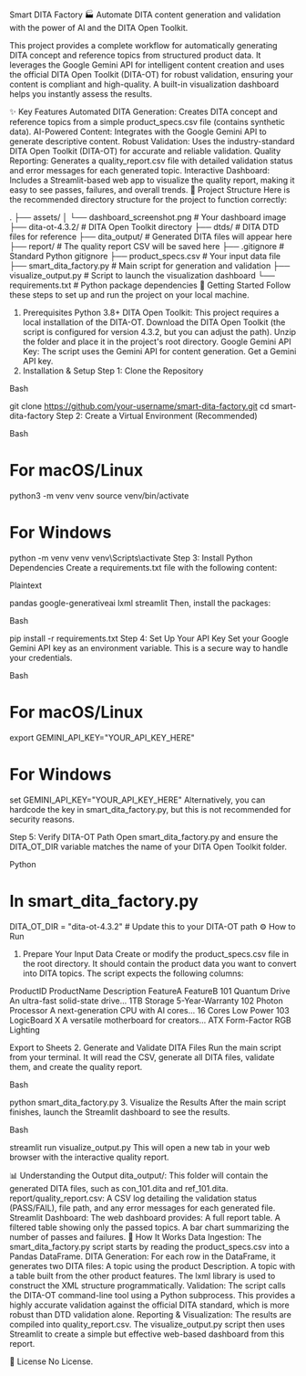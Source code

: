 Smart DITA Factory 🏭
Automate DITA content generation and validation with the power of AI and the DITA Open Toolkit.

This project provides a complete workflow for automatically generating DITA concept and reference topics from structured product data. It leverages the Google Gemini API for intelligent content creation and uses the official DITA Open Toolkit (DITA-OT) for robust validation, ensuring your content is compliant and high-quality. A built-in visualization dashboard helps you instantly assess the results.

✨ Key Features
Automated DITA Generation: Creates DITA concept and reference topics from a simple product_specs.csv file (contains synthetic data).
AI-Powered Content: Integrates with the Google Gemini API to generate descriptive content.
Robust Validation: Uses the industry-standard DITA Open Toolkit (DITA-OT) for accurate and reliable validation.
Quality Reporting: Generates a quality_report.csv file with detailed validation status and error messages for each generated topic.
Interactive Dashboard: Includes a Streamlit-based web app to visualize the quality report, making it easy to see passes, failures, and overall trends.
📂 Project Structure
Here is the recommended directory structure for the project to function correctly:

.
├── assets/
│   └── dashboard_screenshot.png  # Your dashboard image
├── dita-ot-4.3.2/              # DITA Open Toolkit directory
├── dtds/                         # DITA DTD files for reference
├── dita_output/                  # Generated DITA files will appear here
├── report/                       # The quality report CSV will be saved here
├── .gitignore                    # Standard Python gitignore
├── product_specs.csv             # Your input data file
├── smart_dita_factory.py         # Main script for generation and validation
├── visualize_output.py           # Script to launch the visualization dashboard
└── requirements.txt              # Python package dependencies
🚀 Getting Started
Follow these steps to set up and run the project on your local machine.

1. Prerequisites
Python 3.8+
DITA Open Toolkit: This project requires a local installation of the DITA-OT.
Download the DITA Open Toolkit (the script is configured for version 4.3.2, but you can adjust the path).
Unzip the folder and place it in the project's root directory.
Google Gemini API Key: The script uses the Gemini API for content generation.
Get a Gemini API key.
2. Installation & Setup
Step 1: Clone the Repository

Bash

git clone https://github.com/your-username/smart-dita-factory.git
cd smart-dita-factory
Step 2: Create a Virtual Environment (Recommended)

Bash

# For macOS/Linux
python3 -m venv venv
source venv/bin/activate

# For Windows
python -m venv venv
venv\Scripts\activate
Step 3: Install Python Dependencies
Create a requirements.txt file with the following content:

Plaintext

pandas
google-generativeai
lxml
streamlit
Then, install the packages:

Bash

pip install -r requirements.txt
Step 4: Set Up Your API Key
Set your Google Gemini API key as an environment variable. This is a secure way to handle your credentials.

Bash

# For macOS/Linux
export GEMINI_API_KEY="YOUR_API_KEY_HERE"

# For Windows
set GEMINI_API_KEY="YOUR_API_KEY_HERE"
Alternatively, you can hardcode the key in smart_dita_factory.py, but this is not recommended for security reasons.

Step 5: Verify DITA-OT Path
Open smart_dita_factory.py and ensure the DITA_OT_DIR variable matches the name of your DITA Open Toolkit folder.

Python

# In smart_dita_factory.py
DITA_OT_DIR = "dita-ot-4.3.2" # Update this to your DITA-OT path
⚙️ How to Run
1. Prepare Your Input Data
Create or modify the product_specs.csv file in the root directory. It should contain the product data you want to convert into DITA topics. The script expects the following columns:

ProductID	ProductName	Description	FeatureA	FeatureB
101	Quantum Drive	An ultra-fast solid-state drive...	1TB Storage	5-Year-Warranty
102	Photon Processor	A next-generation CPU with AI cores...	16 Cores	Low Power
103	LogicBoard X	A versatile motherboard for creators...	ATX Form-Factor	RGB Lighting

Export to Sheets
2. Generate and Validate DITA Files
Run the main script from your terminal. It will read the CSV, generate all DITA files, validate them, and create the quality report.

Bash

python smart_dita_factory.py
3. Visualize the Results
After the main script finishes, launch the Streamlit dashboard to see the results.

Bash

streamlit run visualize_output.py
This will open a new tab in your web browser with the interactive quality report.

📊 Understanding the Output
dita_output/: This folder will contain the generated DITA files, such as con_101.dita and ref_101.dita.
report/quality_report.csv: A CSV log detailing the validation status (PASS/FAIL), file path, and any error messages for each generated file.
Streamlit Dashboard: The web dashboard provides:
A full report table.
A filtered table showing only the passed topics.
A bar chart summarizing the number of passes and failures.
🔧 How It Works
Data Ingestion: The smart_dita_factory.py script starts by reading the product_specs.csv into a Pandas DataFrame.
DITA Generation: For each row in the DataFrame, it generates two DITA files:
A <concept> topic using the product Description.
A <reference> topic with a <properties> table built from the other product features.
The lxml library is used to construct the XML structure programmatically.
Validation: The script calls the DITA-OT command-line tool using a Python subprocess. This provides a highly accurate validation against the official DITA standard, which is more robust than DTD validation alone.
Reporting & Visualization: The results are compiled into quality_report.csv. The visualize_output.py script then uses Streamlit to create a simple but effective web-based dashboard from this report.

📜 License
No License.
